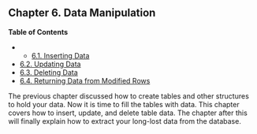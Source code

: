 ## Chapter 6. Data Manipulation

**Table of Contents**

  * *   [6.1. Inserting Data](dml-insert.html)
  * [6.2. Updating Data](dml-update.html)
  * [6.3. Deleting Data](dml-delete.html)
  * [6.4. Returning Data from Modified Rows](dml-returning.html)

The previous chapter discussed how to create tables and other structures to hold your data. Now it is time to fill the tables with data. This chapter covers how to insert, update, and delete table data. The chapter after this will finally explain how to extract your long-lost data from the database.